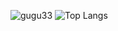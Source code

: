 ![gugu33](https://github-readme-stats.vercel.app/api?username=gugu33&show_icons=true)
![Top Langs](https://github-readme-stats.vercel.app/api/top-langs/?username=gugu33&layout=compact&langs_count=8)

<!--
**gugu33/gugu33** is a ✨ _special_ ✨ repository because its `README.md` (this file) appears on your GitHub profile.

Here are some ideas to get you started:

- 🔭 I’m currently working on ...
- 🌱 I’m currently learning ...
- 👯 I’m looking to collaborate on ...
- 🤔 I’m looking for help with ...
- 💬 Ask me about ...
- 📫 How to reach me: ...
- 😄 Pronouns: ...
- ⚡ Fun fact: ...
-->
